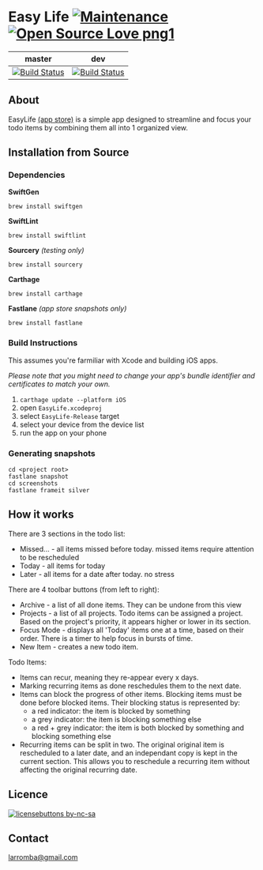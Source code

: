 # Easy Life [![Maintenance](https://img.shields.io/badge/Maintained%3F-yes-green.svg)](https://img.shields.io) [![Open Source Love png1](https://badges.frapsoft.com/os/v1/open-source.png?v=103)](https://github.com/ellerbrock/open-source-badges/)

| master  | dev |
| ------------- | ------------- |
| [![Build Status](https://travis-ci.com/larromba/EasyLife.svg?branch=master)](https://travis-ci.com/larromba/EasyLife) | [![Build Status](https://travis-ci.com/larromba/EasyLife.svg?branch=develop)](https://travis-ci.com/larromba/EasyLife) |

## About
EasyLife [(app store)](https://itunes.apple.com/app/id1229095589) is a simple app designed to streamline and focus your todo items by combining them all into 1 organized view.

## Installation from Source

### Dependencies
**SwiftGen**

`brew install swiftgen`

**SwiftLint**

`brew install swiftlint`

**Sourcery** *(testing only)*

`brew install sourcery`

**Carthage** 

`brew install carthage`

**Fastlane** *(app store snapshots only)*

`brew install fastlane`

### Build Instructions
This assumes you're farmiliar with Xcode and building iOS apps.

*Please note that you might need to change your app's bundle identifier and certificates to match your own.*

1. `carthage update --platform iOS`
2. open `EasyLife.xcodeproj`
3. select `EasyLife-Release` target
4. select your device from the device list
5. run the app on your phone

### Generating snapshots
```
cd <project root>
fastlane snapshot
cd screenshots
fastlane frameit silver
```

## How it works
There are 3 sections in the todo list:
* Missed... - all items missed before today. missed items require attention to be rescheduled
* Today - all items for today
* Later - all items for a date after today. no stress

There are 4 toolbar buttons (from left to right):
* Archive - a list of all done items. They can be undone from this view
* Projects - a list of all projects. Todo items can be assigned a project. Based on the project's priority, it appears higher or lower in its section.
* Focus Mode - displays all 'Today' items one at a time, based on their order. There is a timer to help focus in bursts of time.
* New Item - creates a new todo item.

Todo Items:
* Items can recur, meaning they re-appear every x days. 
* Marking recurring items as done reschedules them to the next date. 
* Items can block the progress of other items. Blocking items must be done before blocked items. Their blocking status is represented by:
    - a red indicator: the item is blocked by something
    - a grey indicator: the item is blocking something else
    - a red + grey indicator: the item is both blocked by something and blocking something else
* Recurring items can be split in two. The original original item is rescheduled to a later date, and an independant copy is kept in the current section. This allows you to reschedule a recurring item without affecting the original recurring date.

## Licence
[![licensebuttons by-nc-sa](https://licensebuttons.net/l/by-nc-sa/3.0/88x31.png)](https://creativecommons.org/licenses/by-nc-sa/4.0) 

## Contact
larromba@gmail.com
